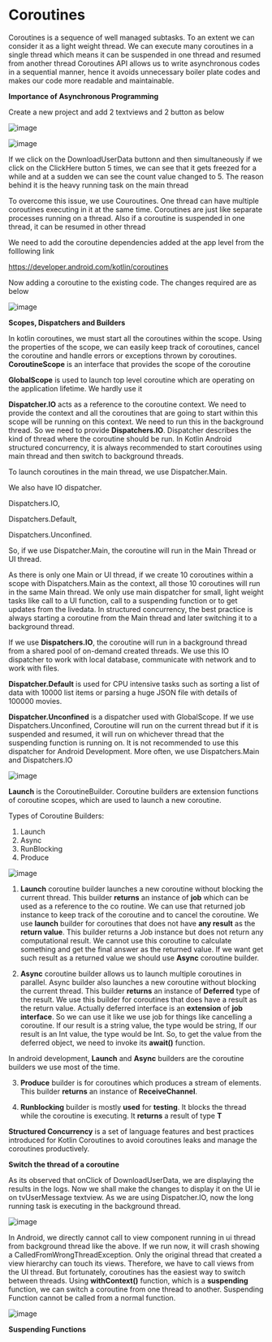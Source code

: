 # Coroutines
Coroutines is a sequence of well managed subtasks.
To an extent we can consider it as a light weight thread.
We can execute many coroutines in a single thread which means it can be suspended in one thread and resumed from another thread
Coroutines API allows us to write asynchronous codes in a sequential manner, hence it avoids unnecessary boiler plate codes and makes our code more readable and maintainable.

**Importance of Asynchronous Programming**

Create a new project and add 2 textviews and 2 button as below

![image](https://github.com/user-attachments/assets/0323051d-8377-4d47-8947-fca70ac263c6)

![image](https://github.com/user-attachments/assets/798d60d1-dd38-4627-b1d5-c8189189d6d8)

If we click on the DownloadUserData buttonn and then simultaneously if we click on the ClickHere button 5 times, we can see that it gets freezed for a while and at a sudden we can see the 
count value changed to 5. The reason behind it is the heavy running task on the main thread

To overcome this issue, we use Couroutines. 
One thread can have multiple coroutines executing in it at the same time. Coroutines are just like separate processes running on a thread. 
Also if a coroutine is suspended in one thread, it can be resumed in other thread

We need to add the coroutine dependencies added at the app level from the folllowing link

https://developer.android.com/kotlin/coroutines

Now adding a coroutine to the existing code. The changes required are as below

![image](https://github.com/user-attachments/assets/c00cd8bd-ed8c-4ebf-9d4c-25eba895359f)

**Scopes, Dispatchers and Builders**

In kotlin coroutines, we must start all the coroutines within the scope. Using the properties of the scope, we can easily keep track of coroutines, cancel the coroutine and handle errors or exceptions thrown by coroutines. 
**CoroutineScope** is an interface that provides the scope of the coroutine

**GlobalScope** is used to launch top level coroutine which are operating on the application lifetime. We hardly use it

**Dispatcher.IO** acts as a reference to the coroutine context. 
We need to provide the context and all the coroutines that are going to start within this scope will be running on this context. We need to run this in the background thread. So we need to provide **Dispatchers.IO**. 
Dispatcher describes the kind of thread where the coroutine should be run. In Kotlin Android structured concurrency, it is always recommended to start coroutines using main thread and then switch to background threads.  

To launch coroutines in the main thread, we use Dispatcher.Main.

We also have IO dispatcher.

Dispatchers.IO,

Dispatchers.Default,

Dispatchers.Unconfined.

So, if we use Dispatcher.Main, the coroutine will run in the Main Thread or UI thread.

As there is only one Main or UI thread, if we create 10 coroutines within a scope with Dispatchers.Main as the context, all those 10 coroutines will run in the same Main thread.
We only use main dispatcher for small, light weight tasks like call to a UI function, call to a suspending function or to get updates from the livedata. 
In structured concurrency, the best practice is always starting a coroutine from the Main thread and later switching it to a background thread.

If we use **Dispatchers.IO**, the coroutine will run in a background thread from a shared pool of on-demand created threads. We use this IO dispatcher to work with local database, communicate with network and to work with files.

**Dispatcher.Default** is used for CPU intensive tasks such as sorting a list of data with 10000 list items or parsing a huge JSON file with details of 100000 movies.

**Dispatcher.Unconfined** is a dispatcher used with GlobalScope. If we use Dispatchers.Unconfined, Coroutine will run on the current thread but if it is suspended and resumed, it will run on whichever thread that the suspending function is running on. It is not recommended to use this dispatcher for Android Development. More often, we use Dispatchers.Main and Dispatchers.IO

![image](https://github.com/user-attachments/assets/785accc5-11b8-4b8a-857d-211791ebe155)

**Launch** is the CoroutineBuilder. Coroutine builders are extension functions of coroutine scopes, which are used to launch a new coroutine. 

Types of Coroutine Builders:
1. Launch
2. Async
3. RunBlocking
4. Produce

![image](https://github.com/user-attachments/assets/24d9bb67-462d-47a2-9f31-c58e6b9a1fce)

1. **Launch** coroutine builder launches a new coroutine without blocking the current thread. This builder **returns** an instance of **job** which can be used as a reference to the co routine. We can use that returned job instance to keep track of the coroutine and to cancel the coroutine. We use **launch** builder for coroutines that does not have **any result** as the **return value**. This builder returns a Job instance but does not return any computational result. We cannot use this coroutine to calculate something and get the final answer as the returned value. If we want get such result as a returned value we should use **Async** coroutine builder.

2. **Async** coroutine builder allows us to launch multiple coroutines in parallel. Async builder also launches a new coroutine without blocking the current thread. This builder **returns** an instance of **Deferred<T>** type of the result. We use this builder for coroutines that does have a result as the return value. Actually deferred interface is an **extension** of **job interface**. So we can use it like we use job for things like cancelling a coroutine.
If our result is a string value, the type would be string, If our result is an Int value, the type would be Int. So, to get the value from the deferred object, we need to invoke its **await()** function.

In android development, **Launch** and **Async** builders are the coroutine builders we use most of the time.

3. **Produce** builder is for coroutines which produces a stream of elements. This builder **returns** an instance of **ReceiveChannel**. 

4. **Runblocking** builder is mostly **used** for **testing**. It blocks the thread while the coroutine is executing. It **returns** a result of type **T**

**Structured Concurrency** is a set of language features and best practices introduced for Kotlin Coroutines to avoid coroutines leaks and manage the coroutines productively.

**Switch the thread of a coroutine**

As its observed that onClick of DownloadUserData, we are displaying the results in the logs. Now we shall make the changes to display it on the UI ie on tvUserMessage textview. As we are using Dispatcher.IO, now the long running task is executing in the background thread.

![image](https://github.com/user-attachments/assets/772be579-b03d-45d8-a9d3-56f1ecd44c53)

In Android, we directly cannot call to view component running in ui thread from background thread like the above. If we run now, it will crash showing a CalledFromWrongThreadException. Only the original thread that created a view hierarchy can touch its views. Therefore, we have to call views from the UI thread. But fortunately, coroutines has the easiest way to switch
between threads. Using **withContext()** function, which is a **suspending** function, we can switch a coroutine from one thread to another. Suspending Function cannot be called from a normal function.

![image](https://github.com/user-attachments/assets/a49021e8-1e6b-4ed8-881c-55c362149a32)

**Suspending Functions**

